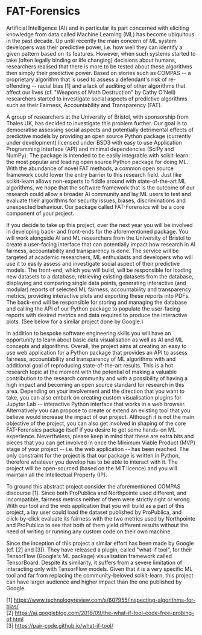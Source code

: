 # FAT-Forensics

Artificial Intelligence (AI) and in particular its part concerned with eliciting knowledge from data called Machine Learning (ML) has become ubiquitous in the past decade. Up until recently the main concern of ML system developers was their predictive power, i.e. how well they can identify a given pattern based on its features. However, when such systems started to take (often legally binding or life changing) decisions about humans, researchers realised that there is more to be tested about these algorithms then simply their predictive power. Based on stories such as COMPAS -- a proprietary algorithm that is used to assess a defendant's risk of re-offending -- racial bias [1] and a lack of auditing of other algorithms that affect our lives (cf. "Weapons of Math Destruction" by Cathy O'Neil) researchers started to investigate social aspects of predictive algorithms such as their Fairness, Accountability and Transparency (FAT).

A group of researchers at the University of Bristol, with sponsorship from Thales UK, has decided to investigate this problem further. Our goal is to democratise assessing social aspects and potentially detrimental effects of predictive models by providing an open source Python package (currently under development) licensed under BSD3 with easy to use Application Programming Interface (API) and minimal dependencies (SciPy and NumPy). The package is intended to be easily integrable with scikit-learn: the most popular and leading open source Python package for doing ML. With the abundance of novel FAT methods, a common open source framework could lower the entry barrier to this research field. Just like scikit-learn allows non-experts to fiddle around with state-of-the-art ML algorithms, we hope that the software framework that is the outcome of our research could allow a broader AI community and lay ML users to test and evaluate their algorithms for security issues, biases, discriminations and unexpected behaviour. Our package called FAT-Forensics will be a core component of your project.

If you decide to take up this project, over the next year you will be involved in developing back- and front-ends for the aforementioned package. You will work alongside AI and ML researchers from the University of Bristol to create a user-facing interface that can potentially impact how research in AI fairness, accountability and transparency is done. The service will be targeted at academic researchers, ML enthusiasts and developers who will use it to easily assess and investigate social aspect of their predictive models. The front-end, which you will build, will be responsible for loading new datasets to a database, retrieving existing datasets from the database, displaying and comparing single data points, generating interactive (and modular) reports of selected ML fairness, accountability and transparency metrics, providing interactive plots and exporting these reports into PDFs. The back-end will be responsible for storing and managing the database and calling the API of our Python package to populate the user-facing reports with desired metrics and data required to produce the interactive plots. (See below for a similar project done by Google.)

In addition to bespoke software engineering skills you will have an opportunity to learn about basic data visualisation as well as AI and ML concepts and algorithms. Overall, the project aims at creating an easy to use web application for a Python package that provides an API to assess fairness, accountability and transparency of ML algorithms with and additional goal of reproducing state-of-the-art results. This is a hot research topic at the moment with the potential of making a valuable contribution to the research community and with a possibility of having a high impact and becoming an open source standard for research in this area. Depending on your involvement and the direction that you want to take, you can also embark on creating custom visualisation plugins for Jupyter Lab -- interactive Python interface that works in a web browser. Alternatively you can propose to create or extend an existing tool that you believe would increase the impact of our project. Although it is not the main objective of the project, you can also get involved in shaping of the core FAT-Forensics package itself if you desire to get some hands-on ML experience. Nevertheless, please keep in mind that these are extra bits and pieces that you can get involved in once the Minimum Viable Product (MVP) stage of your project -- i.e. the web application -- has been reached. The only constraint for the project is that our package is written in Python, therefore whatever you develop has to be able to interact with it. The project will be open-sourced (based on the MIT licence) and you will maintain all the Intellectual Property (IP).

To ground this abstract project consider the aforementioned COMPAS discourse [1]. Since both ProPublica and Northpointe used different, and incompatible, fairness metrics neither of them were strictly right or wrong. With our tool and the web application that you will build as a part of this project, a lay user could load the dataset published by ProPublica, and click-by-click evaluate its fairness with the two metrics used by Northpointe and ProPublica to see that both of them yield different results without the need of writing or running any custom code on their own machine.

Since the inception of this project a similar effort has been made by Google (cf. [2] and [3]). They have released a plugin, called "what-if tool", for their TensorFlow (Google's ML package) visualisation framework called TensorBoard. Despite its similarity, it suffers from a severe limitation of interacting only with TensorFlow models. Given that it is a very specific ML tool and far from replacing the community-beloved scikit-learn, this project can have larger audience and higher impact than the one published by Google.

[1] https://www.technologyreview.com/s/607955/inspecting-algorithms-for-bias/  
[2] https://ai.googleblog.com/2018/09/the-what-if-tool-code-free-probing-of.html  
[3] https://pair-code.github.io/what-if-tool/